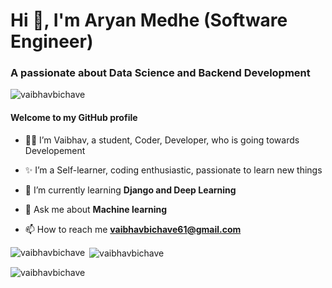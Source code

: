 <h1 >Hi 👋, I'm Aryan Medhe (Software Engineer)</h1>
<h3 >A passionate about Data Science and Backend Development</h3>

<p align="left"> <img src="https://komarev.com/ghpvc/?username=vaibhavbichave&label=Profile%20views&color=0e75b6&style=flat" alt="vaibhavbichave" /> </p>

#### Welcome to my GitHub profile 

- 👩‍💻 I’m Vaibhav, a student, Coder, Developer, who is going towards Developement 

- ✨ I’m a Self-learner, coding enthusiastic, passionate to learn new things 

- 🌱 I’m currently learning **Django and Deep Learning**

- 💬 Ask me about **Machine learning**

- 📫 How to reach me **vaibhavbichave61@gmail.com**


<p><img align="left" src="https://github-readme-stats.vercel.app/api/top-langs?username=vaibhavbichave&show_icons=true&locale=en&layout=compact" alt="vaibhavbichave" /></p>

<p>&nbsp;<img align="center" src="https://github-readme-stats.vercel.app/api?username=vaibhavbichave&show_icons=true&locale=en" alt="vaibhavbichave" /></p>

<p><img align="center" src="https://github-readme-streak-stats.herokuapp.com/?user=vaibhavbichave&" alt="vaibhavbichave" /></p>
